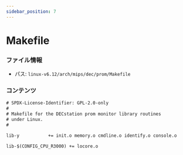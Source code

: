 ```yaml
---
sidebar_position: 7
---
```

# Makefile

### ファイル情報

- パス: `linux-v6.12/arch/mips/dec/prom/Makefile`

### コンテンツ

```txt
# SPDX-License-Identifier: GPL-2.0-only
#
# Makefile for the DECstation prom monitor library routines
# under Linux.
#

lib-y			+= init.o memory.o cmdline.o identify.o console.o

lib-$(CONFIG_CPU_R3000)	+= locore.o

```
